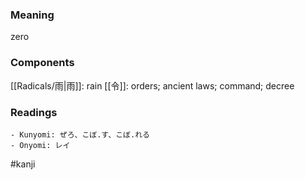 ### Meaning

zero

### Components

[[Radicals/雨|雨]]: rain [[令]]: orders; ancient laws; command; decree

### Readings

```
- Kunyomi: ぜろ、こぼ.す、こぼ.れる
- Onyomi: レイ
```

#kanji